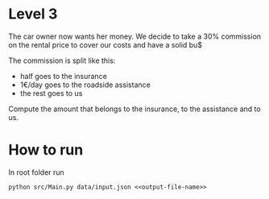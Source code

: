 # Level 3

The car owner now wants her money.
We decide to take a 30% commission on the rental price to cover our costs and have a solid bu$

The commission is split like this:

- half goes to the insurance
- 1€/day goes to the roadside assistance
- the rest goes to us

Compute the amount that belongs to the insurance, to the assistance and to us.

# How to run

In root folder run

```
python src/Main.py data/input.json <<output-file-name>>
```
